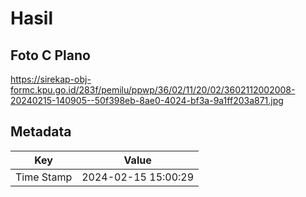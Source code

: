 # Hasil

## Foto C Plano

https://sirekap-obj-formc.kpu.go.id/283f/pemilu/ppwp/36/02/11/20/02/3602112002008-20240215-140905--50f398eb-8ae0-4024-bf3a-9a1ff203a871.jpg


## Metadata

| Key        | Value               |
| ---------- | ------------------- |
| Time Stamp | 2024-02-15 15:00:29 |



